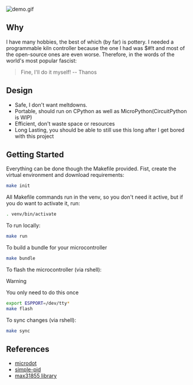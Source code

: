 ![demo.gif](https://github.com/user-attachments/assets/850b2358-cd7c-4ac2-bd45-b85df9be10d7)

## Why
I have many hobbies, the best of which (by far) is pottery. I needed a programmable kiln controller because the one I had was $#!t and most of the open-source ones are even worse. Therefore, in the words of the world's most popular fascist:
> Fine, I'll do it myself!
> -- Thanos

## Design
 - Safe, I don't want meltdowns.
 - Portable, should run on CPython as well as MicroPython(CircuitPython is WIP)
 - Efficient, don't waste space or resources
 - Long Lasting, you should be able to still use this long after I get bored with this project

## Getting Started
Everything can be done though the Makefile provided.
Fist, create the virtual environment and download requirements:
```sh
make init
```

All Makefile commands run in the venv, so you don't need it active, but if you do want to activate it, run:
```sh
. venv/bin/activate
```

To run locally:
```sh
make run
```

To build a bundle for your microcontroller
```sh
make bundle
```

To flash the microcontroller (via rshell):
> [!WARNING]
> You only need to do this once
```sh
export ESPPORT=/dev/tty*
make flash
```

To sync changes (via rshell):
```sh
make sync
```

## References
 - [microdot](https://microdot.readthedocs.io/en/latest/#)
 - [simple-pid](https://micropython-simple-pid.readthedocs.io/en/latest/index.html)
 - [max31855 library](https://github.com/nostoslabs/max31855_micro_python/)
